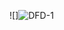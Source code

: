 ![]![DFD-1](https://user-images.githubusercontent.com/94230272/143451684-8cefaf1a-9c65-4ae7-86fe-b9249ef49e25.png)
